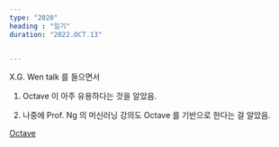 ```yaml
---
type: "2020"
heading : "일기"
duration: "2022.OCT.13"


---
```

 
X.G. Wen talk 를 들으면서 

1. Octave 이  아주 유용하다는 것을 알았음. 

2. 나중에 Prof. Ng 의 머신러닝 강의도 Octave 를 기반으로 한다는 걸 알았음. 


[Octave](/todo/images/Introduction-to-GNU-Octave.pdf)

